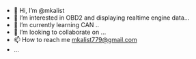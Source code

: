 - 👋 Hi, I’m @mkalist
- 👀 I’m interested in OBD2 and displaying realtime engine data...
- 🌱 I’m currently learning CAN ..
- 💞️ I’m looking to collaborate on ...
- 📫 How to reach me mkalist779@gmail.com
- ...

<!---
mkalist/mkalist is a ✨ special ✨ repository because its `README.md` (this file) appears on your GitHub profile.
You can click the Preview link to take a look at your changes.
--->
